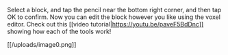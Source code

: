 Select a block, and tap the pencil near the bottom right corner, and then tap OK to confirm. Now you can edit the block however you like using the voxel editor. Check out this [[video tutorial|https://youtu.be/paveF5BdDnc]] showing how each of the tools work!

[[/uploads/image0.png]]